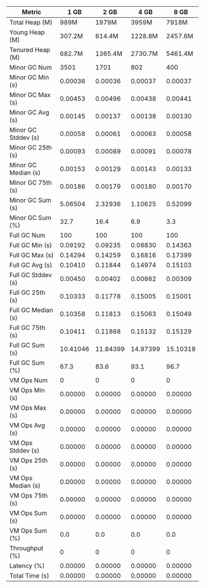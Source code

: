 | Metric | 1 GB | 2 GB | 4 GB | 8 GB |
|------|----|----|----|----|
| Total Heap (M) | 989M | 1979M | 3959M | 7918M |
| Young Heap (M) | 307.2M | 614.4M | 1228.8M | 2457.6M |
| Tenured Heap (M) | 682.7M | 1365.4M | 2730.7M | 5461.4M |
| Minor GC Num | 3501 | 1701 | 802 | 400 |
| Minor GC Min (s) | 0.00036 | 0.00036 | 0.00037 | 0.00037 |
| Minor GC Max (s) | 0.00453 | 0.00496 | 0.00438 | 0.00441 |
| Minor GC Avg (s) | 0.00145 | 0.00137 | 0.00138 | 0.00130 |
| Minor GC Stddev (s) | 0.00058 | 0.00061 | 0.00063 | 0.00058 |
| Minor GC 25th (s) | 0.00093 | 0.00089 | 0.00091 | 0.00078 |
| Minor GC Median (s) | 0.00153 | 0.00129 | 0.00143 | 0.00133 |
| Minor GC 75th (s) | 0.00186 | 0.00179 | 0.00180 | 0.00170 |
| Minor GC Sum (s) | 5.06504 | 2.32936 | 1.10625 | 0.52099 |
| Minor GC Sum (%) | 32.7 | 16.4 | 6.9 | 3.3 |
| Full GC Num | 100 | 100 | 100 | 100 |
| Full GC Min (s) | 0.09192 | 0.09235 | 0.08830 | 0.14363 |
| Full GC Max (s) | 0.14294 | 0.14259 | 0.16816 | 0.17399 |
| Full GC Avg (s) | 0.10410 | 0.11844 | 0.14974 | 0.15103 |
| Full GC Stddev (s) | 0.00450 | 0.00402 | 0.00862 | 0.00309 |
| Full GC 25th (s) | 0.10333 | 0.11778 | 0.15005 | 0.15001 |
| Full GC Median (s) | 0.10358 | 0.11813 | 0.15063 | 0.15049 |
| Full GC 75th (s) | 0.10411 | 0.11868 | 0.15132 | 0.15129 |
| Full GC Sum (s) | 10.41046 | 11.84399 | 14.97399 | 15.10318 |
| Full GC Sum (%) | 67.3 | 83.6 | 93.1 | 96.7 |
| VM Ops Num | 0 | 0 | 0 | 0 |
| VM Ops Min (s) | 0.00000 | 0.00000 | 0.00000 | 0.00000 |
| VM Ops Max (s) | 0.00000 | 0.00000 | 0.00000 | 0.00000 |
| VM Ops Avg (s) | 0.00000 | 0.00000 | 0.00000 | 0.00000 |
| VM Ops Stddev (s) | 0.00000 | 0.00000 | 0.00000 | 0.00000 |
| VM Ops 25th (s) | 0.00000 | 0.00000 | 0.00000 | 0.00000 |
| VM Ops Median (s) | 0.00000 | 0.00000 | 0.00000 | 0.00000 |
| VM Ops 75th (s) | 0.00000 | 0.00000 | 0.00000 | 0.00000 |
| VM Ops Sum (s) | 0.00000 | 0.00000 | 0.00000 | 0.00000 |
| VM Ops Sum (%) | 0.0 | 0.0 | 0.0 | 0.0 |
| Throughput (%) | 0 | 0 | 0 | 0 |
| Latency (%) | 0.00000 | 0.00000 | 0.00000 | 0.00000 |
| Total Time (s) | 0.00000 | 0.00000 | 0.00000 | 0.00000 |
